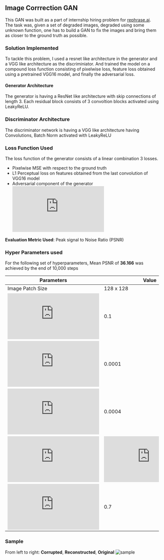 ## Image Corrrection GAN
This GAN was built as a part of internship hiring problem for [rephrase.ai](rephrase.ai).
The task was, given a set of degraded images, degraded using some unknown function, one has to
build a GAN to fix the images and bring them as closer to the ground truth as possible.

### Solution Implemented
To tackle this problem, I used a resnet like architecture in the generator and a VGG like architecture
as the discriminiator. And trained the model on a compound loss function consisting of pixelwise loss,
feature loss obtained using a pretrained VGG16 model, and finally the adversarial loss.

#### Generator Architecture
The generator is having a ResNet like architecture with skip connections of length 3. Each residual block
consists of 3 convoltion blocks activated using LeakyReLU.

### Discriminator Architecture
The discriminator network is having a VGG like architecture having Convolutions, Batch Norm activated with
LeakyReLU

### Loss Function Used

The loss function of the generator consists of a linear combination 3 losses.
- Pixelwise MSE with respect to the ground truth
- L1 Perceptual loss on features obtained from the last convolution of VGG16 model
- Adversarial component of the generator
![equation](https://latex.codecogs.com/gif.latex?Loss_%7BGenerator%7D%20%3D%20Loss_%7BPixelwise%7D%20+%20%5Cgamma%20%5Ccdot%20Loss_%7Bperceptual%7D%20+%20%5Ceta%20%5Ccdot%20Loss_%7Badversarial%7D)

**Evaluation Metric Used**: Peak signal to Noise Ratio (PSNR)

### Hyper Parameters used
For the following set of hyperparameters, Mean PSNR of **36.166** was achieved by the end of 10,000 steps

|Parameters|Value|
|--------------|-----|
|Image Patch Size| 128 x 128 |
|![residual_scaling](https://latex.codecogs.com/gif.latex?%5Calpha)|0.1|
|![lrG](https://latex.codecogs.com/gif.latex?Learning%20Rate_%7BGenerator%7D)|0.0001|
|![lrD](https://latex.codecogs.com/gif.latex?Learning%20Rate_%7BDiscriminator%7D)|0.0004|
|![eta](https://latex.codecogs.com/gif.latex?%5Ceta)|![eta_value](https://latex.codecogs.com/gif.latex?10%5E%7B-3%7D)|
|![gamma](https://latex.codecogs.com/gif.latex?%5Cgamma)|0.7|HyperParameter|Value|


### Sample
From left to right: **Corrupted**, **Reconstructed**, **Original**
![sample](https://user-images.githubusercontent.com/13994201/67618552-92584600-f80e-11e9-9d2a-2e70fe0ec5b1.png)

